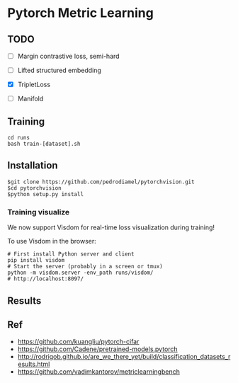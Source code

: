 # Pytorch Metric Learning

## TODO 

- [ ] Margin contrastive loss, semi-hard 
- [ ] Lifted structured embedding
- [X] TripletLoss
- [ ] Manifold


## Training
    
    cd runs
    bash train-[dataset].sh

## Installation 

    $git clone https://github.com/pedrodiamel/pytorchvision.git
    $cd pytorchvision
    $python setup.py install

### Training visualize

We now support Visdom for real-time loss visualization during training!

To use Visdom in the browser:

    # First install Python server and client 
    pip install visdom
    # Start the server (probably in a screen or tmux)
    python -m visdom.server -env_path runs/visdom/
    # http://localhost:8097/


## Results



## Ref
- https://github.com/kuangliu/pytorch-cifar
- https://github.com/Cadene/pretrained-models.pytorch
- http://rodrigob.github.io/are_we_there_yet/build/classification_datasets_results.html
- https://github.com/vadimkantorov/metriclearningbench



